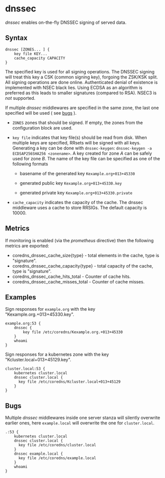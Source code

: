 # dnssec

*dnssec* enables on-the-fly DNSSEC signing of served data.

## Syntax

~~~
dnssec [ZONES... ] {
    key file KEY...
    cache_capacity CAPACITY
}
~~~

The specified key is used for all signing operations. The DNSSEC signing will treat this key a
CSK (common signing key), forgoing the ZSK/KSK split. All signing operations are done online.
Authenticated denial of existence is implemented with NSEC black lies. Using ECDSA as an algorithm
is preferred as this leads to smaller signatures (compared to RSA). NSEC3 is *not* supported.

If multiple *dnssec* middlewares are specified in the same zone, the last one specified will be
used ( see [bugs](#bugs) ).

* `ZONES` zones that should be signed. If empty, the zones from the configuration block
    are used.

* `key file` indicates that key file(s) should be read from disk. When multiple keys are specified, RRsets
  will be signed with all keys. Generating a key can be done with `dnssec-keygen`: `dnssec-keygen -a
  ECDSAP256SHA256 <zonename>`. A key created for zone *A* can be safely used for zone *B*. The name of the
  key file can be specified as one of the following formats

    * basename of the generated key `Kexample.org+013+45330`

    * generated public key `Kexample.org+013+45330.key`

    * generated private key `Kexample.org+013+45330.private`

* `cache_capacity` indicates the capacity of the cache. The dnssec middleware uses a cache to store
  RRSIGs. The default capacity is 10000.

## Metrics

If monitoring is enabled (via the *prometheus* directive) then the following metrics are exported:

* coredns_dnssec_cache_size{type} - total elements in the cache, type is "signature".
* coredns_dnssec_cache_capacity{type} - total capacity of the cache, type is "signature".
* coredns_dnssec_cache_hits_total - Counter of cache hits.
* coredns_dnssec_cache_misses_total - Counter of cache misses.

## Examples

Sign responses for `example.org` with the key "Kexample.org.+013+45330.key".

~~~
example.org:53 {
    dnssec {
        key file /etc/coredns/Kexample.org.+013+45330
    }
    whoami
}
~~~

Sign responses for a kubernetes zone with the key "Kcluster.local+013+45129.key".

~~~
cluster.local:53 {
    kubernetes cluster.local
    dnssec cluster.local {
      key file /etc/coredns/Kcluster.local+013+45129
    }
}
~~~

## Bugs

Multiple *dnssec* middlewares inside one server stanza will silently overwrite earlier ones, here
`example.local` will overwrite the one for `cluster.local`.

~~~
.:53 {
    kubernetes cluster.local
    dnssec cluster.local {
      key file /etc/coredns/cluster.local
    }
    dnssec example.local {
      key file /etc/coredns/example.local
    }
    whoami
}
~~~

